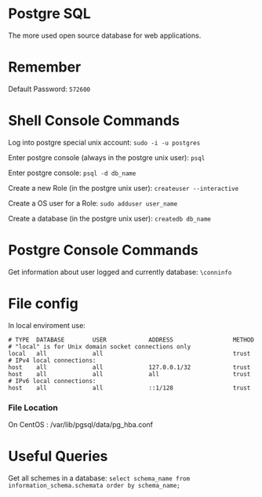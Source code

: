 # Postgre SQL

The more used open source database for web applications.

# Remember

Default Password: ```572600```

# Shell Console Commands

Log into postgre special unix account: ```sudo -i -u postgres```

Enter postgre console (always in the postgre unix user): ```psql```

Enter postgre console: ```psql -d db_name```

Create a new Role (in the postgre unix user): ```createuser --interactive```

Create a OS user for a Role: ```sudo adduser user_name```

Create a database (in the postgre unix user): ```createdb db_name```

# Postgre Console Commands

Get information about user logged and currently database: ```\conninfo```

# File config

In local enviroment use:

```
# TYPE  DATABASE        USER            ADDRESS                 METHOD
# "local" is for Unix domain socket connections only
local   all             all                                     trust
# IPv4 local connections:
host    all             all             127.0.0.1/32            trust
host    all             all             all                     trust
# IPv6 local connections:
host    all             all             ::1/128                 trust
```

### File Location

On CentOS : /var/lib/pgsql/data/pg_hba.conf

# Useful Queries

Get all schemes in a database: ```select schema_name from information_schema.schemata order by schema_name;```

